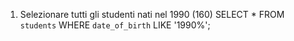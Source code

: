1. Selezionare tutti gli studenti nati nel 1990 (160)
SELECT * FROM `students` WHERE `date_of_birth` LIKE '1990%';